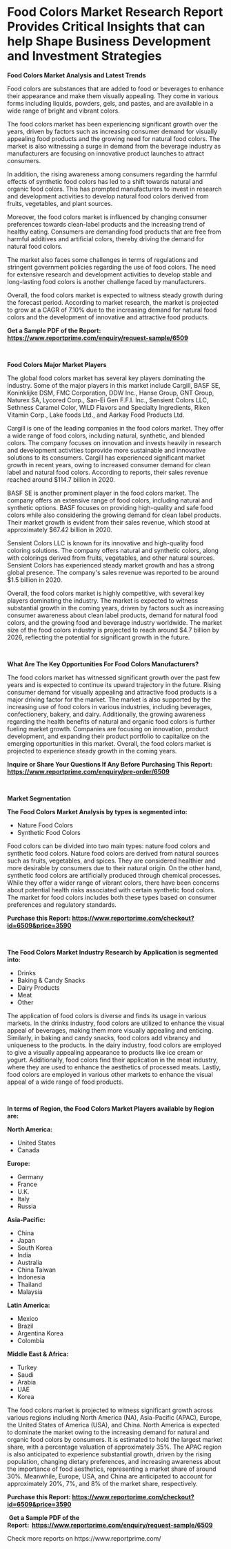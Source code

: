 <p><h1>Food Colors Market Research Report Provides Critical Insights that can help Shape Business Development and Investment Strategies</h1></p><p><strong>Food Colors Market Analysis and Latest Trends</strong></p>
<p><p>Food colors are substances that are added to food or beverages to enhance their appearance and make them visually appealing. They come in various forms including liquids, powders, gels, and pastes, and are available in a wide range of bright and vibrant colors.</p><p>The food colors market has been experiencing significant growth over the years, driven by factors such as increasing consumer demand for visually appealing food products and the growing need for natural food colors. The market is also witnessing a surge in demand from the beverage industry as manufacturers are focusing on innovative product launches to attract consumers.</p><p>In addition, the rising awareness among consumers regarding the harmful effects of synthetic food colors has led to a shift towards natural and organic food colors. This has prompted manufacturers to invest in research and development activities to develop natural food colors derived from fruits, vegetables, and plant sources.</p><p>Moreover, the food colors market is influenced by changing consumer preferences towards clean-label products and the increasing trend of healthy eating. Consumers are demanding food products that are free from harmful additives and artificial colors, thereby driving the demand for natural food colors.</p><p>The market also faces some challenges in terms of regulations and stringent government policies regarding the use of food colors. The need for extensive research and development activities to develop stable and long-lasting food colors is another challenge faced by manufacturers.</p><p>Overall, the food colors market is expected to witness steady growth during the forecast period. According to market research, the market is projected to grow at a CAGR of 7.10% due to the increasing demand for natural food colors and the development of innovative and attractive food products.</p></p>
<p><strong>Get a Sample PDF of the Report:&nbsp; <a href="https://www.reportprime.com/enquiry/request-sample/6509">https://www.reportprime.com/enquiry/request-sample/6509</a></strong></p>
<p>&nbsp;</p>
<p><strong>Food Colors Major Market Players</strong></p>
<p><p>The global food colors market has several key players dominating the industry. Some of the major players in this market include Cargill, BASF SE, Koninklijke DSM, FMC Corporation, DDW Inc., Hanse Group, GNT Group, Naturex SA, Lycored Corp., San-Ei Gen F.F.I. Inc., Sensient Colors LLC, Sethness Caramel Color, WILD Flavors and Specialty Ingredients, Riken Vitamin Corp., Lake foods Ltd., and Aarkay Food Products Ltd.</p><p>Cargill is one of the leading companies in the food colors market. They offer a wide range of food colors, including natural, synthetic, and blended colors. The company focuses on innovation and invests heavily in research and development activities toprovide more sustainable and innovative solutions to its consumers. Cargill has experienced significant market growth in recent years, owing to increased consumer demand for clean label and natural food colors. According to reports, their sales revenue reached around $114.7 billion in 2020.</p><p>BASF SE is another prominent player in the food colors market. The company offers an extensive range of food colors, including natural and synthetic options. BASF focuses on providing high-quality and safe food colors while also considering the growing demand for clean label products. Their market growth is evident from their sales revenue, which stood at approximately $67.42 billion in 2020.</p><p>Sensient Colors LLC is known for its innovative and high-quality food coloring solutions. The company offers natural and synthetic colors, along with colorings derived from fruits, vegetables, and other natural sources. Sensient Colors has experienced steady market growth and has a strong global presence. The company's sales revenue was reported to be around $1.5 billion in 2020.</p><p>Overall, the food colors market is highly competitive, with several key players dominating the industry. The market is expected to witness substantial growth in the coming years, driven by factors such as increasing consumer awareness about clean label products, demand for natural food colors, and the growing food and beverage industry worldwide. The market size of the food colors industry is projected to reach around $4.7 billion by 2026, reflecting the potential for significant growth in the future.</p></p>
<p>&nbsp;</p>
<p><strong>What Are The Key Opportunities For Food Colors Manufacturers?</strong></p>
<p><p>The food colors market has witnessed significant growth over the past few years and is expected to continue its upward trajectory in the future. Rising consumer demand for visually appealing and attractive food products is a major driving factor for the market. The market is also supported by the increasing use of food colors in various industries, including beverages, confectionery, bakery, and dairy. Additionally, the growing awareness regarding the health benefits of natural and organic food colors is further fueling market growth. Companies are focusing on innovation, product development, and expanding their product portfolio to capitalize on the emerging opportunities in this market. Overall, the food colors market is projected to experience steady growth in the coming years.</p></p>
<p><strong>Inquire or Share Your Questions If Any Before Purchasing This Report: <a href="https://www.reportprime.com/enquiry/pre-order/6509">https://www.reportprime.com/enquiry/pre-order/6509</a></strong></p>
<p>&nbsp;</p>
<p><strong>Market Segmentation</strong></p>
<p><strong>The Food Colors Market Analysis by types is segmented into:</strong></p>
<p><ul><li>Nature Food Colors</li><li>Synthetic Food Colors</li></ul></p>
<p><p>Food colors can be divided into two main types: nature food colors and synthetic food colors. Nature food colors are derived from natural sources such as fruits, vegetables, and spices. They are considered healthier and more desirable by consumers due to their natural origin. On the other hand, synthetic food colors are artificially produced through chemical processes. While they offer a wider range of vibrant colors, there have been concerns about potential health risks associated with certain synthetic food colors. The market for food colors includes both these types based on consumer preferences and regulatory standards.</p></p>
<p><strong>Purchase this Report:&nbsp;<a href="https://www.reportprime.com/checkout?id=6509&price=3590">https://www.reportprime.com/checkout?id=6509&price=3590</a></strong></p>
<p>&nbsp;</p>
<p><strong>The Food Colors Market Industry Research by Application is segmented into:</strong></p>
<p><ul><li>Drinks</li><li>Baking & Candy Snacks</li><li>Dairy Products</li><li>Meat</li><li>Other</li></ul></p>
<p><p>The application of food colors is diverse and finds its usage in various markets. In the drinks industry, food colors are utilized to enhance the visual appeal of beverages, making them more visually appealing and enticing. Similarly, in baking and candy snacks, food colors add vibrancy and uniqueness to the products. In the dairy industry, food colors are employed to give a visually appealing appearance to products like ice cream or yogurt. Additionally, food colors find their application in the meat industry, where they are used to enhance the aesthetics of processed meats. Lastly, food colors are employed in various other markets to enhance the visual appeal of a wide range of food products.</p></p>
<p>&nbsp;</p>
<p><strong>In terms of Region, the Food Colors Market Players available by Region are:</strong></p>
<p>
    <p> <strong> North America: </strong>
        <ul>
            <li>United States</li>
            <li>Canada</li>
        </ul>
        </p> 
    <p> <strong> Europe: </strong>
        <ul>
            <li>Germany</li>
            <li>France</li>
            <li>U.K.</li>
            <li>Italy</li>
            <li>Russia</li>
        </ul>
        </p> 
    <p> <strong> Asia-Pacific: </strong>
        <ul>
            <li>China</li>
            <li>Japan</li>
            <li>South Korea</li>
            <li>India</li>
            <li>Australia</li>
            <li>China Taiwan</li>
            <li>Indonesia</li>
            <li>Thailand</li>
            <li>Malaysia</li>
        </ul>
        </p> 
    <p> <strong> Latin America: </strong>
        <ul>
            <li>Mexico</li>
            <li>Brazil</li>
            <li>Argentina Korea</li>
            <li>Colombia</li>
        </ul>
        </p> 
    <p> <strong> Middle East & Africa: </strong>
        <ul>
            <li>Turkey</li>
            <li>Saudi</li>
            <li>Arabia</li>
            <li>UAE</li>
            <li>Korea</li>
        </ul>
    </p>
    </p>
<p><p>The food colors market is projected to witness significant growth across various regions including North America (NA), Asia-Pacific (APAC), Europe, the United States of America (USA), and China. North America is expected to dominate the market owing to the increasing demand for natural and organic food colors by consumers. It is estimated to hold the largest market share, with a percentage valuation of approximately 35%. The APAC region is also anticipated to experience substantial growth, driven by the rising population, changing dietary preferences, and increasing awareness about the importance of food aesthetics, representing a market share of around 30%. Meanwhile, Europe, USA, and China are anticipated to account for approximately 20%, 7%, and 8% of the market share, respectively.</p></p>
<p><strong>Purchase this Report: <a href="https://www.reportprime.com/checkout?id=6509&price=3590">https://www.reportprime.com/checkout?id=6509&price=3590</a></strong></p>
<p>&nbsp;<strong>Get a Sample PDF of the Report:&nbsp;&nbsp;<a href="https://www.reportprime.com/enquiry/request-sample/6509">https://www.reportprime.com/enquiry/request-sample/6509</a></strong></p>
<p><strong></strong></p>
<p>Check more reports on https://www.reportprime.com/</p>